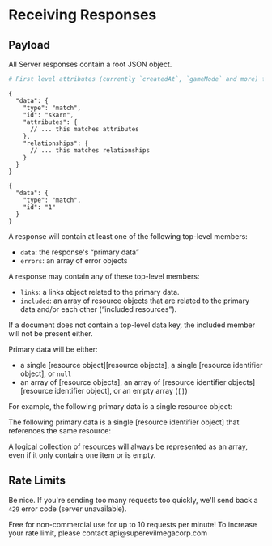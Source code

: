 # Receiving Responses

## Payload

All Server responses contain a root JSON object.  

```python
# First level attributes (currently `createdAt`, `gameMode` and more) from the responses will be parsed into an object, second level attributes (currently `stats`) will be available in a dictionary - see the examples.
```
~~~.language-json
{
  "data": {
    "type": "match",
    "id": "skarn",
    "attributes": {
      // ... this matches attributes
    },
    "relationships": {
      // ... this matches relationships
    }
  }
}
~~~

~~~.language-json
{
  "data": {
    "type": "match",
    "id": "1"
  }
}
~~~

A response will contain at least one of the following top-level members:

  * `data`: the response's “primary data”
  * `errors`: an array of error objects

A response may contain any of these top-level members:

  * `links`: a links object related to the primary data.
  * `included`: an array of resource objects that are related to the primary data and/or each other (“included resources”).

If a document does not contain a top-level data key, the included member will not be present either.

Primary data will be either:

  * a single [resource object][resource objects], a single [resource identifier object], or `null`
  * an array of [resource objects], an array of [resource identifier objects][resource identifier object], or
  an empty array (`[]`)

For example, the following primary data is a single resource object:


The following primary data is a single [resource identifier object] that
references the same resource:


A logical collection of resources will always be represented as an array, even if
it only contains one item or is empty.

## Rate Limits
Be nice. If you're sending too many requests too quickly, we'll send back a  
`429` error code (server unavailable).

<aside class="notice">
Free for non-commercial use for up to 10 requests per minute! To increase your rate limit, please contact api@superevilmegacorp.com
</aside>
